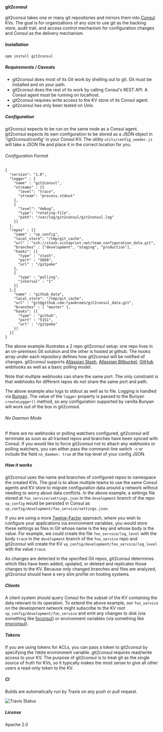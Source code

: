 #### git2consul

git2consul takes one or many git repositories and mirrors them into [Consul](http://www.consul.io/) KVs.  The goal is for organizations of any size to use git as the backing store, audit trail, and access control mechanism for configuration changes and Consul as the delivery mechanism.

##### Installation

`npm install git2consul`

##### Requirements / Caveats

* git2consul does most of its Git work by shelling out to git.  Git must be installed and on your path.
* git2consul does the rest of its work by calling Consul's REST API.  A Consul agent must be running on localhost.
* git2consul requires write access to the KV store of its Consul agent.
* git2consul has only been tested on Unix.

##### Configuration

git2consul expects to be run on the same node as a Consul agent.  git2consul expects its own configuration to be stored as a JSON object in '/git2consul/config' in your Consul KV.  The utility `utils/config_seeder.js` will take a JSON file and place it in the correct location for you.

###### Configuration Format

    {
      "version": "1.0",
      "logger" : {
        "name" : "git2consul",
        "streams" : [{
          "level": "trace",
          "stream": "process.stdout"
        },
        {
          "level": "debug",
          "type": "rotating-file",
          "path": "/var/log/git2consul/git2consul.log"
        }]
      },
      "repos" : [{
        "name" : "vp_config",
        "local_store": "/tmp/git_cache",
        "url" : "ssh://stash.vistaprint.net/team_configuration_data.git",
        "branches" : ["development", "staging", "production"],
        "hooks": [{
          "type" : "stash",
          "port" : "5050",
          "url" : "/gitpoke"
        },
        {
          "type" : "polling",
          "interval" : "1"
        }]
      },{
        "name" : "github_data",
        "local_store": "/tmp/git_cache",
        "url" : "git@github.com:ryanbreen/git2consul_data.git",
        "branches" : [ "master" ],
        "hooks": [{
          "type" : "github",
          "port" : "5151",
          "url" : "/gitpoke"
        }]
      }]
    }

The above example illustrates a 2 repo git2consul setup: one repo lives in an on-premises Git solution and the other is hosted at github.  The hooks array under each repository defines how git2consul will be notified of changes.  git2consul supports [Atlassian Stash](https://confluence.atlassian.com/display/STASH/POST+service+webhook+for+Stash), [Atlassian Bitbucket](https://confluence.atlassian.com/display/BITBUCKET/POST+hook+management), [GitHub](https://developer.github.com/v3/repos/hooks/) webhooks as well as a basic polling model.

Note that multiple webhooks can share the same port.  The only constraint is that webhooks for different repos do not share the same port and path.

The above example also logs to stdout as well as to file.  Logging is handled via [Bunyan](https://github.com/trentm/node-bunyan).  The value of the `logger` property is passed to the Bunyan `createLogger()` method, so any configuration supported by vanilla Bunyan will work out of the box in git2consul.

###### No Daemon Mode

If there are no webhooks or polling watchers configured, git2consul will terminate as soon as all tracked repos and branches have been synced with Consul.  If you would like to force git2consul not to attach any webhooks or polling watchers, you can either pass the command-line switch `-n` or include the field `no_daemon: true` at the top level of your config JSON.

##### How it works

git2consul uses the name and branches of configured repos to namespace the created KVs.  The goal is to allow multiple teams to use the same Consul agents and KV store to migrate configuration data around a network without needing to worry about data conflicts.  In the above example, a settings file stored at `foo_service/settings.json` in the `development` branch of the repo `vp_config` would be persisted in Consul as `vp_config/development/foo_service/settings.json`.

If you are using a more [Twelve-Factor](http://12factor.net/) approach, where you wish to configure your applications via environment variables, you would store these settings as files in Git whose name is the key and whose body is the value.  For example, we could create the file `foo_service/log_level` with the body `trace` in the `development` branch of the `foo_service` repo and git2consul will create the KV `vp_config/development/foo_service/log_level` with the value `trace`.

As changes are detected in the specified Git repos, git2consul determines which files have been added, updated, or deleted and replicates those changes to the KV.  Because only changed branches and files are analyzed, git2consul should have a very slim profile on hosting systems.

##### Clients

A client system should query Consul for the subset of the KV containing the data relevant to its operation.  To extend the above example, our `foo_service` on the development network might subscribe to the KV root `vp_config/development/foo_service` and emit any changes to disk (via something like [fsconsul](https://github.com/ryanbreen/fsconsul)) or environment variables (via something like [envconsul](https://github.com/hashicorp/envconsul)).

##### Tokens

If you are using tokens for ACLs, you can pass a token to git2consul by specifying the `TOKEN` environment variable.  git2consul requires read/write access to your KV.  The purpose of git2consul is to treat git as the single source of truth for KVs, so it typically makes the most sense to give all other users a read-only token to the KV.

##### CI

Builds are automatically run by Travis on any push or pull request.

![Travis Status](https://travis-ci.org/ryanbreen/git2consul.svg?branch=master)

##### License

Apache 2.0
